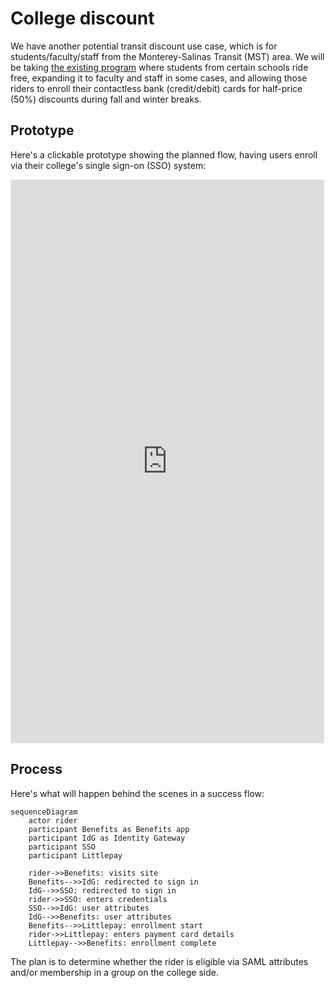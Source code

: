 # College discount

We have another potential transit discount use case, which is for students/faculty/staff from the Monterey-Salinas Transit (MST) area. We will be taking [the existing program](https://mst.org/fares/overview/) where students from certain schools ride free, expanding it to faculty and staff in some cases, and allowing those riders to enroll their contactless bank (credit/debit) cards for half-price (50%) discounts during fall and winter breaks.

## Prototype

Here's a clickable prototype showing the planned flow, having users enroll via their college's single sign-on (SSO) system:

<iframe style="border: 1px solid rgba(0, 0, 0, 0.1);" width="500" height="900" src="https://www.figma.com/embed?embed_host=share&url=https%3A%2F%2Fwww.figma.com%2Fproto%2FSeSd3LaLd6WkbEYhmtKpO3%2FBenefits-(Identity-Verification-Login.gov)%3Fnode-id%3D7742%253A35091%26scaling%3Dscale-down%26page-id%3D7742%253A35066%26starting-point-node-id%3D7742%253A35091" allowfullscreen></iframe>

## Process

Here's what will happen behind the scenes in a success flow:

```mermaid
sequenceDiagram
    actor rider
    participant Benefits as Benefits app
    participant IdG as Identity Gateway
    participant SSO
    participant Littlepay

    rider->>Benefits: visits site
    Benefits-->>IdG: redirected to sign in
    IdG-->>SSO: redirected to sign in
    rider->>SSO: enters credentials
    SSO-->>IdG: user attributes
    IdG-->>Benefits: user attributes
    Benefits-->>Littlepay: enrollment start
    rider->>Littlepay: enters payment card details
    Littlepay-->>Benefits: enrollment complete
```

The plan is to determine whether the rider is eligible via SAML attributes and/or membership in a group on the college side.
